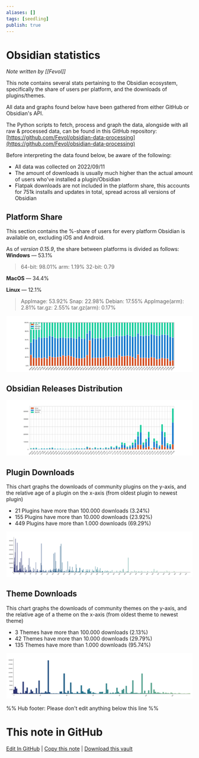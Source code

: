 ```yaml
---
aliases: []
tags: [seedling]
publish: true
---
```


# Obsidian statistics

_Note written by [[Fevol]]_

This note contains several stats pertaining to the Obsidian ecosystem, specifically the share of users per platform, and the downloads of plugins/themes.

All data and graphs found below have been gathered from either GitHub or Obsidian's API.

The Python scripts to fetch, process and graph the data, alongside with all raw & processed data, can be found in this GitHub repository: [https://github.com/Fevol/obsidian-data-processing](https://github.com/Fevol/obsidian-data-processing)

Before interpreting the data found below, be aware of the following:

- All data was collected on 2022/09/11
- The amount of downloads is usually much higher than the actual amount of users who've installed a plugin/Obsidian
- Flatpak downloads are not included in the platform share, this accounts for 751k installs and updates in total, spread across all versions of Obsidian

## Platform Share

This section contains the %-share of users for every platform Obsidian is available on, excluding iOS and Android.

As of _version 0.15.9_, the share between platforms is divided as follows:
**Windows** — 53.1%

> 64-bit: 98.01%
> arm: 1.19%
> 32-bit: 0.79

**MacOS** — 34.4%

**Linux** — 12.1%

> AppImage: 53.92%
> Snap: 22.98%
> Debian: 17.55%
> AppImage(arm): 2.81%
> tar.gz: 2.55%
> tar.gz(arm): 0.17%

![Releases stats](https://raw.githubusercontent.com/Fevol/obsidian-data-processing/master/images/releases-platform-share.png)

## Obsidian Releases Distribution

![Releases stats](https://raw.githubusercontent.com/Fevol/obsidian-data-processing/master/images/releases-full.png)

## Plugin Downloads

This chart graphs the downloads of community plugins on the y-axis, and the relative age of a plugin on the x-axis (from oldest plugin to newest plugin)

- 21 Plugins have more than 100.000 downloads (3.24%)
- 155 Plugins have more than 10.000 downloads (23.92%)
- 449 Plugins have more than 1.000 downloads (69.29%)

![Plugin downloads](https://raw.githubusercontent.com/Fevol/obsidian-data-processing/master/images/plugins-chronological.png)

## Theme Downloads

This chart graphs the downloads of community themes on the y-axis, and the relative age of a theme on the x-axis (from oldest theme to newest theme)

- 3 Themes have more than 100.000 downloads (2.13%)
- 42 Themes have more than 10.000 downloads (29.79%)
- 135 Themes have more than 1.000 downloads (95.74%)

![Theme downloads](https://raw.githubusercontent.com/Fevol/obsidian-data-processing/master/images/themes-chronological.png)

%% Hub footer: Please don't edit anything below this line %%

# This note in GitHub

<span class="git-footer">[Edit In GitHub](https://github.dev/obsidian-community/obsidian-hub/blob/main/04%20-%20Guides%2C%20Workflows%2C%20%26%20Courses/Guides/Obsidian%20ecosystem%20statistics.md "git-hub-edit-note") | [Copy this note](https://raw.githubusercontent.com/obsidian-community/obsidian-hub/main/04%20-%20Guides%2C%20Workflows%2C%20%26%20Courses/Guides/Obsidian%20ecosystem%20statistics.md "git-hub-copy-note") | [Download this vault](https://github.com/obsidian-community/obsidian-hub/archive/refs/heads/main.zip "git-hub-download-vault") </span>
